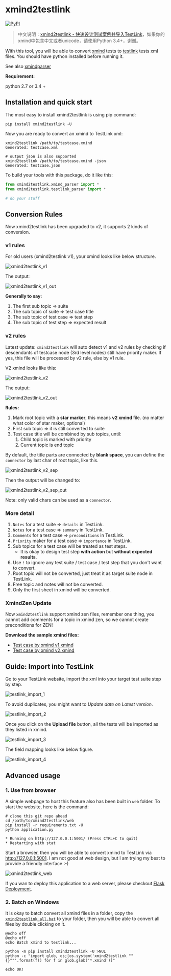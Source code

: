 # xmind2testlink

[![PyPI](https://img.shields.io/pypi/v/xmind2testlink.svg)](https://pypi.org/project/xmind2testlink/)

> 中文说明：[xmind2testlink - 快速设计测试案例并导入TestLink](https://tobyqin.github.io/posts/2017-07-27/use-xmind-to-design-testcase/)，如果你的xmind中包含中文或者unicode，请使用Python 3.4+，谢谢。

With this tool, you will be able to convert [xmind](https://www.xmind.net/) tests to [testlink](http://www.testlink.org/) tests xml files. You should have python installed before running it.

See also [xmindparser](https://github.com/tobyqin/xmindparser)

**Requirement:** 

python 2.7 or 3.4 +

## Installation and quick start

The most easy to install xmind2testlink is using pip command:

```
pip install xmind2testlink -U
```

Now you are ready to convert an xmind to TestLink xml:

```shell
xmind2testlink /path/to/testcase.xmind
Generated: testcase.xml

# output json is also supported
xmind2testlink /path/to/testcase.xmind -json
Generated: testcase.json
```

To build your tools with this package, do it like this:

```python
from xmind2testlink.xmind_parser import *
from xmind2testlink.testlink_parser import *

# do your stuff
```

## Conversion Rules

Now xmind2testlink has been upgraded to v2, it supports 2 kinds of conversion.

### v1 rules

For old users (xmind2testlink v1), your xmind looks like below structure.

![xmind2testlink_v1](web/static/guide/xmind2testlink_v1.png)

The output:

![xmind2testlink_v1_out](web/static/guide/xmind2testlink_v1_out.png)

**Generally to say:**

1. The first sub topic => suite
2. The sub topic of suite => test case title
3. The sub topic of test case => test step
4. The sub topic of test step => expected result

### v2 rules

Latest update: `xmind2testlink` will auto detect v1 and v2 rules by checking if descendants of testcase node (3rd level nodes)
still have priority maker. If yes, this file will be processed by v2 rule, else by v1 rule.

V2 xmind looks like this:

![xmind2testlink_v2](web/static/guide/xmind2testlink_v2.png)

The output:

![xmind2testlink_v2_out](web/static/guide/xmind2testlink_v2_out.png)

**Rules:**

1. Mark root topic with a **star marker**, this means **v2 xmind** file. (no matter what color of star maker, optional)
2. First sub topic => it is still converted to suite
3. Test case title will be combined by sub topics, until:
   1. Child topic is marked with priority
   2. Current topic is end topic

By default, the title parts are connected by **blank space**, you can define the `connector` by last char of root topic, like this.

![xmind2testlink_v2_sep](web/static/guide/xmind2testlink_v2_sep.png)

Then the output will be changed to:

![xmind2testlink_v2_sep_out](web/static/guide/xmind2testlink_v2_sep_out.png)

Note: only valid chars can be used as a `connector`. 

### More detail

1. `Notes` for a test suite => `details` in TestLink.
2. `Notes` for a test case => `summary` in TestLink.
3. `Comments` for a test case => `preconditions` in TestLink.
4. `Priority` maker for a test case => `importance` in TestLink.
5. Sub topics for a test case will be treated as test steps.
   - It is okay to design test step **with action** but **without expected results**.
6. Use `!` to ignore any test suite / test case / test step that you don't want to convert.
7. Root topic will not be converted, just treat it as target suite node in TestLink.
8. Free topic and notes will not be converted.
9. Only the first sheet in xmind will be converted.

### XmindZen Update

Now `xmind2testlink` support xmind zen files, remember one thing, you cannot add comments for a topic in xmind zen, so we cannot create preconditions for ZEN!

**Download the sample xmind files:**

-  [Test case by xmind v1.xmind](web/static/guide/test_case_by_xmind_v1.xmind)
-  [Test case by xmind v2.xmind](web/static/guide/test_case_by_xmind_v2.xmind)

## Guide: Import into TestLink

Go to your TestLink website, import the xml into your target test suite step by step.

![testlink_import_1](doc/testlink_import_1.png)

To avoid duplicates, you might want to *Update date on Latest version*.

![testlink_import_2](doc/testlink_import_2.png)

Once you click on the **Upload file** button, all the tests will be imported as they listed in xmind.

![testlink_import_3](doc/testlink_import_3.png)

The field mapping looks like below figure.

![testlink_import_4](doc/testlink_import_4.png)

## Advanced usage

### 1. Use from browser

A simple webpage to host this feature also has been built in  `web` folder. To start the website, here is the command:

```shell
# clone this git repo ahead
cd /path/to/xmind2testlink/web
pip install -r requirements.txt -U
python application.py

* Running on http://127.0.0.1:5001/ (Press CTRL+C to quit)
* Restarting with stat
```

Start a browser, then you will be able to convert xmind to TestLink via http://127.0.0.1:5001. I am not good at web design, but I am trying my best to provide a friendly interface :-)

![xmind2testlink_web](web/static/guide/web.png)

If you wan to deploy this application to a web server, please checkout [Flask Deployment](http://flask.pocoo.org/docs/0.12/deploying/#deployment).

### 2. Batch on Windows

It is okay to batch convert all xmind files in a folder, copy the [`xmind2testlink_all.bat`](batch/xmind2testlink_all.bat) to your folder, then you will be able to convert all files by double clicking on it.

```shell
@echo off
@echo off
echo Batch xmind to testlink...

python -m pip install xmind2testlink -U >NUL
python -c "import glob, os;[os.system('xmind2testlink ""{}""'.format(f)) for f in glob.glob('*.xmind')]"

echo OK!
```

